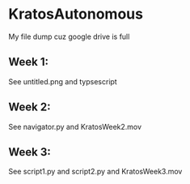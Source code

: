 # KratosAutonomous
My file dump cuz google drive is full


## Week 1:
See untitled.png and typsescript

## Week 2:
See navigator.py and KratosWeek2.mov

## Week 3:
See script1.py and script2.py and KratosWeek3.mov

